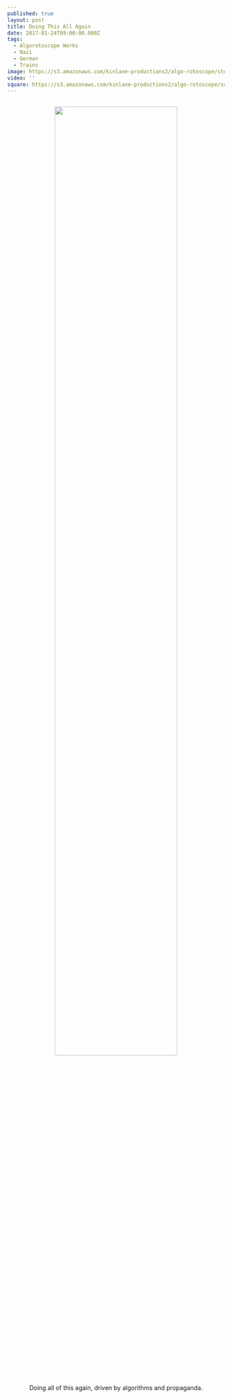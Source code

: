 ```yaml
---
published: true
layout: post
title: Doing This All Again
date: 2017-01-24T09:00:00.000Z
tags:
  - Algorotoscope Works
  - Nazi
  - German
  - Trains
image: https://s3.amazonaws.com/kinlane-productions2/algo-rotoscope/stories/status-berlin_propaganda_leaflets.jpg
video: ''
square: https://s3.amazonaws.com/kinlane-productions2/algo-rotoscope/square/status-berlin_propaganda_leaflets_square.jpg
---
```

<p align="center"><img src="{{ page.image }}" width="75%" style="padding: 15px;" /></p>
<center>Doing all of this again, driven by algorithms and propaganda.</center>
